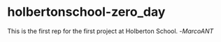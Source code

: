# holbertonschool-zero_day
This is the first rep for the first project at Holberton School. -_MarcoANT_
